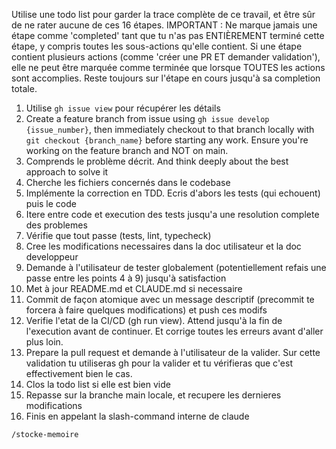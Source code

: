 Utilise une todo list pour garder la trace complète de ce travail, et être sûr de ne rater aucune de ces 16 étapes. IMPORTANT : Ne marque jamais une étape comme 'completed' tant que tu n'as pas ENTIÈREMENT terminé cette étape, y compris toutes les sous-actions qu'elle contient. Si une étape contient plusieurs actions (comme 'créer une PR ET demander validation'), elle ne peut être marquée comme terminée que lorsque TOUTES les actions sont accomplies. Reste toujours sur l'étape en cours jusqu'à sa completion totale.
1. Utilise `gh issue view` pour récupérer les détails
2. Create a feature branch from issue using `gh issue develop {issue_number}`, then immediately checkout to that branch locally with `git checkout {branch_name}` before starting any work. Ensure you're working on the feature branch and NOT on main.
3. Comprends le problème décrit. And think deeply about the best approach to solve it
4. Cherche les fichiers concernés dans le codebase
5. Implémente la correction en TDD. Ecris d'abors les tests (qui echouent) puis le code
6. Itere entre code et execution des tests jusqu'a une resolution complete des problemes
7. Vérifie que tout passe (tests, lint, typecheck)
8. Cree les modifications necessaires dans la doc utilisateur et la doc developpeur
9. Demande à l'utilisateur de tester globalement (potentiellement refais une passe entre les points 4 à 9) jusqu'à satisfaction
10. Met à jour README.md et CLAUDE.md si necessaire
11.  Commit de façon atomique avec un message descriptif (precommit te forcera à faire quelques modifications) et push ces modifs
12. Verifie l'etat de la CI/CD (gh run view). Attend jusqu'à la fin de l'execution avant de continuer. Et corrige toutes les erreurs avant d'aller plus loin.
13. Prepare la pull request et demande à l'utilisateur de la valider. Sur cette validation tu utiliseras gh pour la valider et tu vérifieras que c'est effectivement bien le cas.
14. Clos la todo list si elle est bien vide
15. Repasse sur la branche main locale, et recupere les dernieres modifications
16. Finis en appelant la slash-command interne de claude
```claude
/stocke-memoire
```
